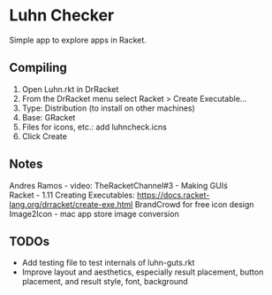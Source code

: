 # Luhn Checker
Simple app to explore apps in Racket.

## Compiling
1. Open Luhn.rkt in DrRacket
1. From the DrRacket menu select Racket > Create Executable...
1. Type: Distribution (to install on other machines) 
1. Base: GRacket
1. Files for icons, etc.: add luhncheck.icns
1. Click Create

## Notes
Andres Ramos - video: TheRacketChannel#3 - Making GUIś  
Racket - 1.11 Creating Executables: https://docs.racket-lang.org/drracket/create-exe.html
BrandCrowd for free icon design  
Image2Icon - mac app store image conversion  

## TODOs
+ Add testing file to test internals of luhn-guts.rkt
+ Improve layout and aesthetics, especially result placement, button placement, and result style, font, background
